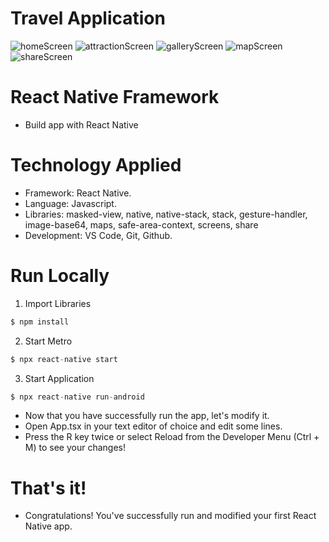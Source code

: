 # Travel Application
![homeScreen](https://github.com/HuaNgocThien/git-hub-travel-app/assets/51635851/49f4c21c-6b48-40a5-953d-842a1d0a5fa5)
![attractionScreen](https://github.com/HuaNgocThien/git-hub-travel-app/assets/51635851/b8ae6dcb-f6e1-4b72-b4c2-96aa86763e1e)
![galleryScreen](https://github.com/HuaNgocThien/git-hub-travel-app/assets/51635851/559ee1a1-11bf-468d-b757-fc6290e0bf23)
![mapScreen](https://github.com/HuaNgocThien/git-hub-travel-app/assets/51635851/654f2180-1ee3-45d4-ab37-726db93b150f)
![shareScreen](https://github.com/HuaNgocThien/git-hub-travel-app/assets/51635851/21f2b227-797b-457c-bc17-325d6652aa29)
# React Native Framework
- Build app with React Native 
# Technology Applied
- Framework: React Native.
- Language: Javascript.
- Libraries: masked-view, native, native-stack, stack, gesture-handler, image-base64, maps, safe-area-context, screens, share
- Development: VS Code, Git, Github.
# Run Locally
1. Import Libraries
```javascript
$ npm install
```
2. Start Metro
```javascript
$ npx react-native start
```
3. Start Application
```javascript
$ npx react-native run-android
```
- Now that you have successfully run the app, let's modify it.
- Open App.tsx in your text editor of choice and edit some lines.
- Press the R key twice or select Reload from the Developer Menu (Ctrl + M) to see your changes!
# That's it!
- Congratulations! You've successfully run and modified your first React Native app.
